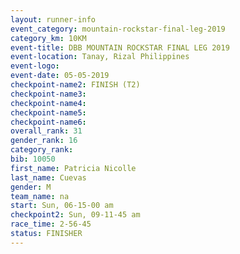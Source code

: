 ```yaml
---
layout: runner-info 
event_category: mountain-rockstar-final-leg-2019 
category_km: 10KM 
event-title: DBB MOUNTAIN ROCKSTAR FINAL LEG 2019 
event-location: Tanay, Rizal Philippines 
event-logo: 
event-date: 05-05-2019 
checkpoint-name2: FINISH (T2) 
checkpoint-name3: 
checkpoint-name4: 
checkpoint-name5: 
checkpoint-name6: 
overall_rank: 31
gender_rank: 16
category_rank: 
bib: 10050
first_name: Patricia Nicolle
last_name: Cuevas
gender: M
team_name: na
start: Sun, 06-15-00 am
checkpoint2: Sun, 09-11-45 am
race_time: 2-56-45
status: FINISHER
---
```


